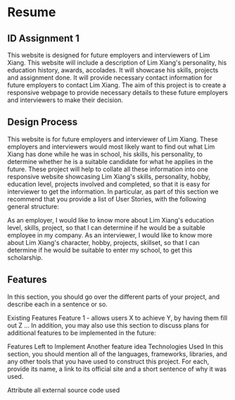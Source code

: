 # Resume
## ID Assignment 1
This website is designed for future employers and interviewers of Lim Xiang. This website will include a description of Lim Xiang's personality, his education history, awards, accolades. It will showcase his skills, projects and assignment done. It will provide necessary contact information for future employers to contact Lim Xiang. The aim of this project is to create a responsive webpage to provide necessary details to these future employers and interviewers to make their decision.

## Design Process
This website is for future employers and interviewer of Lim Xiang. These employers and interviewers would most likely want to find out what Lim Xiang has done while he was in school, his skills, his personality, to determine
whether he is a suitable candidate for what he applies in the future. These project will help to collate all these information into one responsive website showcasing Lim Xiang's skills, personality, hobby, education level, projects involved and completed, so that it is easy for interviewer to get the information.
In particular, as part of this section we recommend that you provide a list of User Stories, with the following general structure:

As an employer, I would like to know more about Lim Xiang's education level, skills, project, so that I can determine if he would be a suitable employee in my company.
As an interviewer, I would like to know more about Lim Xiang's character, hobby, projects, skillset, so that I can determine if he would be suitable to enter my school, to get this scholarship.

## Features
In this section, you should go over the different parts of your project, and describe each in a sentence or so.

Existing Features
Feature 1 - allows users X to achieve Y, by having them fill out Z
...
In addition, you may also use this section to discuss plans for additional features to be implemented in the future:

Features Left to Implement
Another feature idea
Technologies Used
In this section, you should mention all of the languages, frameworks, libraries, and any other tools that you have used to construct this project. For each, provide its name, a link to its official site and a short sentence of why it was used.


Attribute all external source code used